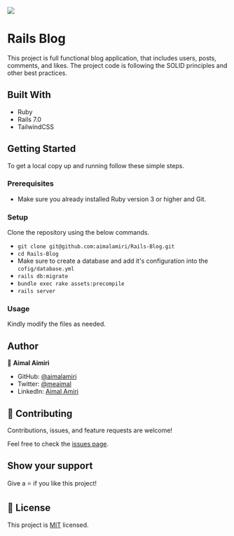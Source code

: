 ![](https://img.shields.io/badge/Microverse-blueviolet)

# Rails Blog

This project is full functional blog application, that includes users, posts, comments, and likes. The project code is following the SOLID principles and other best practices.

## Built With

- Ruby
- Rails 7.0
- TailwindCSS

## Getting Started

To get a local copy up and running follow these simple steps.

### Prerequisites

- Make sure you already installed Ruby version 3 or higher and Git. 

### Setup

Clone the repository using the below commands.

- `git clone git@github.com:aimalamiri/Rails-Blog.git `
- `cd Rails-Blog`
-  Make sure to create a database and add it's configuration into the `cofig/database.yml`
- `rails db:migrate`
- `bundle exec rake assets:precompile`
- `rails server`

### Usage

Kindly modify the files as needed.

## Author

👤 **Aimal Aimiri**

- GitHub: [@aimalamiri](https://github.com/aimalamiri)
- Twitter: [@meaimal](https://twitter.com/meaimal)
- LinkedIn: [Aimal Amiri](https://linkedin.com/in/aimal-amiri)

## 🤝 Contributing

Contributions, issues, and feature requests are welcome!

Feel free to check the [issues page](https://github.com/aimalamiri/Rails-Blog/issues).

## Show your support

Give a ⭐️ if you like this project!

## 📝 License

This project is [MIT](./MIT.md) licensed.
